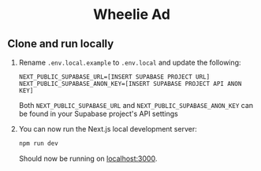   <h1 align="center">Wheelie Ad</h1>

## Clone and run locally

1. Rename `.env.local.example` to `.env.local` and update the following:

   ```
   NEXT_PUBLIC_SUPABASE_URL=[INSERT SUPABASE PROJECT URL]
   NEXT_PUBLIC_SUPABASE_ANON_KEY=[INSERT SUPABASE PROJECT API ANON KEY]
   ```

   Both `NEXT_PUBLIC_SUPABASE_URL` and `NEXT_PUBLIC_SUPABASE_ANON_KEY` can be found in your Supabase project's API settings

2. You can now run the Next.js local development server:

   ```bash
   npm run dev
   ```

   Should now be running on [localhost:3000](http://localhost:3000/).
